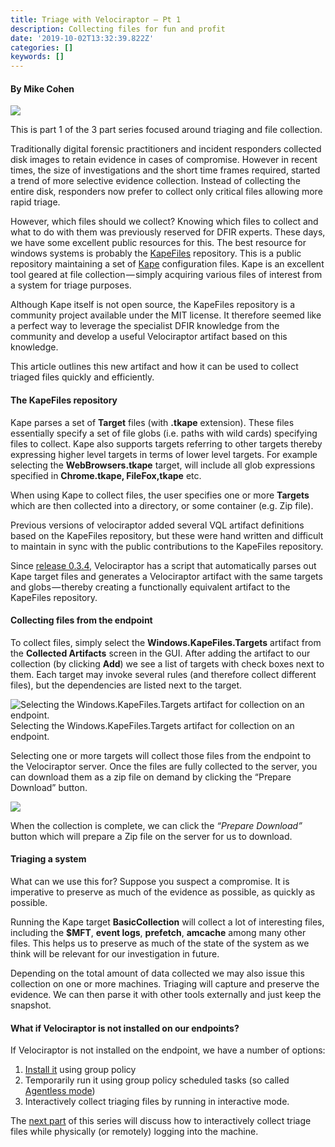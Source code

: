 ```yaml
---
title: Triage with Velociraptor — Pt 1
description: Collecting files for fun and profit
date: '2019-10-02T13:32:39.822Z'
categories: []
keywords: []
---
```


#### By Mike Cohen

![](../../img/1__8JNwZw22dHvjNnRAKqFz2g.jpeg)

This is part 1 of the 3 part series focused around triaging and file collection.

Traditionally digital forensic practitioners and incident responders collected disk images to retain evidence in cases of compromise. However in recent times, the size of investigations and the short time frames required, started a trend of more selective evidence collection. Instead of collecting the entire disk, responders now prefer to collect only critical files allowing more rapid triage.

However, which files should we collect? Knowing which files to collect and what to do with them was previously reserved for DFIR experts. These days, we have some excellent public resources for this. The best resource for windows systems is probably the [KapeFiles](https://github.com/EricZimmerman/KapeFiles) repository. This is a public repository maintaining a set of [Kape](https://ericzimmerman.github.io/KapeDocs/#!index.md) configuration files. Kape is an excellent tool geared at file collection — simply acquiring various files of interest from a system for triage purposes.

Although Kape itself is not open source, the KapeFiles repository is a community project available under the MIT license. It therefore seemed like a perfect way to leverage the specialist DFIR knowledge from the community and develop a useful Velociraptor artifact based on this knowledge.

This article outlines this new artifact and how it can be used to collect triaged files quickly and efficiently.

#### The KapeFiles repository

Kape parses a set of **Target** files (with **.tkape** extension). These files essentially specify a set of file globs (i.e. paths with wild cards) specifying files to collect. Kape also supports targets referring to other targets thereby expressing higher level targets in terms of lower level targets. For example selecting the **WebBrowsers.tkape** target, will include all glob expressions specified in **Chrome.tkape, FileFox,tkape** etc.

When using Kape to collect files, the user specifies one or more **Targets** which are then collected into a directory, or some container (e.g. Zip file).

Previous versions of velociraptor added several VQL artifact definitions based on the KapeFiles repository, but these were hand written and difficult to maintain in sync with the public contributions to the KapeFiles repository.

Since [release 0.3.4,](https://github.com/Velocidex/velociraptor/releases/tag/v0.3.4) Velociraptor has a script that automatically parses out Kape target files and generates a Velociraptor artifact with the same targets and globs — thereby creating a functionally equivalent artifact to the KapeFiles repository.

#### Collecting files from the endpoint

To collect files, simply select the **Windows.KapeFiles.Targets** artifact from the **Collected Artifacts** screen in the GUI. After adding the artifact to our collection (by clicking **Add**) we see a list of targets with check boxes next to them. Each target may invoke several rules (and therefore collect different files), but the dependencies are listed next to the target.

![Selecting the Windows.KapeFiles.Targets artifact for collection on an endpoint.](../../img/1__9OLhR0z9EbEPbIBY9Dv3aQ.png)
Selecting the Windows.KapeFiles.Targets artifact for collection on an endpoint.

Selecting one or more targets will collect those files from the endpoint to the Velociraptor server. Once the files are fully collected to the server, you can download them as a zip file on demand by clicking the “Prepare Download” button.

![](../../img/1__T7To9XETRYO3R7jP__U1mSg.png)

When the collection is complete, we can click the _“Prepare Download”_ button which will prepare a Zip file on the server for us to download.

#### Triaging a system

What can we use this for? Suppose you suspect a compromise. It is imperative to preserve as much of the evidence as possible, as quickly as possible.

Running the Kape target **BasicCollection** will collect a lot of interesting files, including the **$MFT**, **event logs**, **prefetch**, **amcache** among many other files. This helps us to preserve as much of the state of the system as we think will be relevant for our investigation in future.

Depending on the total amount of data collected we may also issue this collection on one or more machines. Triaging will capture and preserve the evidence. We can then parse it with other tools externally and just keep the snapshot.

#### What if Velociraptor is not installed on our endpoints?

If Velociraptor is not installed on the endpoint, we have a number of options:

1.  [Install it](https://www.velocidex.com/docs/getting-started/deploying_clients/) using group policy
2.  Temporarily run it using group policy scheduled tasks (so called [Agentless mode](https://www.velocidex.com/docs/getting-started/deploying_clients/#agentless-deployment))
3.  Interactively collect triaging files by running in interactive mode.

The [next part](https://medium.com/velociraptor-ir/triage-with-velociraptor-pt-2-d0f79066ca0e?source=friends_link&sk=b3b902227634160e0f9703338fb25586) of this series will discuss how to interactively collect triage files while physically (or remotely) logging into the machine.
